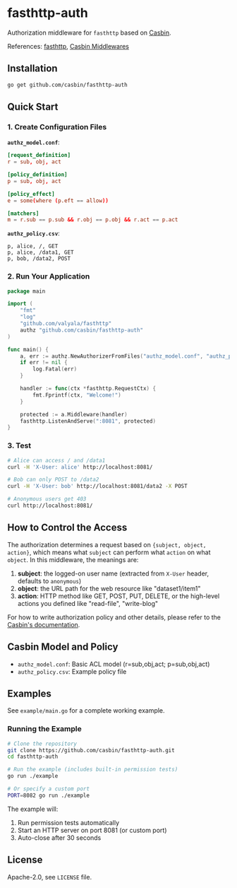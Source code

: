 # fasthttp-auth

Authorization middleware for `fasthttp` based on [Casbin](https://github.com/casbin/casbin).

References: [fasthttp](https://github.com/valyala/fasthttp), [Casbin Middlewares](https://casbin.org/docs/middlewares)

## Installation

```bash
go get github.com/casbin/fasthttp-auth
```

## Quick Start

### 1. Create Configuration Files

**`authz_model.conf`**:
```conf
[request_definition]
r = sub, obj, act

[policy_definition]
p = sub, obj, act

[policy_effect]
e = some(where (p.eft == allow))

[matchers]
m = r.sub == p.sub && r.obj == p.obj && r.act == p.act
```

**`authz_policy.csv`**:
```csv
p, alice, /, GET
p, alice, /data1, GET
p, bob, /data2, POST
```

### 2. Run Your Application

```go
package main

import (
    "fmt"
    "log"
    "github.com/valyala/fasthttp"
    authz "github.com/casbin/fasthttp-auth"
)

func main() {
    a, err := authz.NewAuthorizerFromFiles("authz_model.conf", "authz_policy.csv")
    if err != nil {
        log.Fatal(err)
    }

    handler := func(ctx *fasthttp.RequestCtx) {
        fmt.Fprintf(ctx, "Welcome!")
    }

    protected := a.Middleware(handler)
    fasthttp.ListenAndServe(":8081", protected)
}
```

### 3. Test

```bash
# Alice can access / and /data1
curl -H 'X-User: alice' http://localhost:8081/

# Bob can only POST to /data2  
curl -H 'X-User: bob' http://localhost:8081/data2 -X POST

# Anonymous users get 403
curl http://localhost:8081/
```

## How to Control the Access

The authorization determines a request based on `{subject, object, action}`, which means what `subject` can perform what `action` on what `object`. In this middleware, the meanings are:

1. **subject**: the logged-on user name (extracted from `X-User` header, defaults to `anonymous`)
2. **object**: the URL path for the web resource like "dataset1/item1"
3. **action**: HTTP method like GET, POST, PUT, DELETE, or the high-level actions you defined like "read-file", "write-blog"

For how to write authorization policy and other details, please refer to the [Casbin's documentation](https://casbin.org/docs/get-started).


## Casbin Model and Policy

- `authz_model.conf`: Basic ACL model (r=sub,obj,act; p=sub,obj,act)
- `authz_policy.csv`: Example policy file

## Examples

See `example/main.go` for a complete working example.

### Running the Example

```bash
# Clone the repository
git clone https://github.com/casbin/fasthttp-auth.git
cd fasthttp-auth

# Run the example (includes built-in permission tests)
go run ./example

# Or specify a custom port
PORT=8082 go run ./example
```

The example will:
1. Run permission tests automatically
2. Start an HTTP server on port 8081 (or custom port)
3. Auto-close after 30 seconds


## License

Apache-2.0, see `LICENSE` file.

